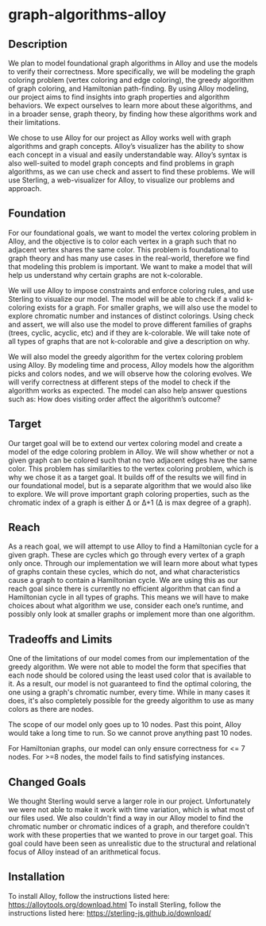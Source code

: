 # graph-algorithms-alloy

## Description
We plan to model foundational graph algorithms in Alloy and use the models to verify their correctness. More specifically, we will be modeling the graph coloring problem (vertex coloring and edge coloring), the greedy algorithm of graph coloring, and Hamiltonian path-finding. By using Alloy modeling, our project aims to find insights into graph properties and algorithm behaviors. We expect ourselves to learn more about these algorithms, and in a broader sense, graph theory, by finding how these algorithms work and their limitations. 

We chose to use Alloy for our project as Alloy works well with graph algorithms and graph concepts. Alloy’s visualizer has the ability to show each concept in a visual and easily understandable way. Alloy’s syntax is also well-suited to model graph concepts and find problems in graph algorithms, as we can use check and assert to find these problems. We will use Sterling, a web-visualizer for Alloy, to visualize our problems and approach.

## Foundation
For our foundational goals, we want to model the vertex coloring problem in Alloy, and the objective is to color each vertex in a graph such that no adjacent vertex shares the same color. This problem is foundational to graph theory and has many use cases in the real-world, therefore we find that modeling this problem is important. We want to make a model that will help us understand why certain graphs are not k-colorable. 

We will use Alloy to impose constraints and enforce coloring rules, and use Sterling to visualize our model. The model will be able to check if a valid k-coloring exists for a graph. For smaller graphs, we will also use the model to explore chromatic number and instances of distinct colorings. Using check and assert, we will also use the model to prove different families of graphs (trees, cyclic, acyclic, etc) and if they are k-colorable. We will take note of all types of graphs that are not k-colorable and give a description on why.

We will also model the greedy algorithm for the vertex coloring problem using Alloy. By modeling time and process, Alloy models how the algorithm picks and colors nodes, and we will observe how the coloring evolves. We will verify correctness at different steps of the model to check if the algorithm works as expected. The model can also help answer questions such as: How does visiting order affect the algorithm’s outcome?

## Target
Our target goal will be to extend our vertex coloring model and create a model of the edge coloring problem in Alloy. We will show whether or not a given graph can be colored such that no two adjacent edges have the same color. This problem has similarities to the vertex coloring problem, which is why we chose it as a target goal. It builds off of the results we will find in our foundational model, but is a separate algorithm that we would also like to explore. We will prove important graph coloring properties, such as the chromatic index of a graph is either Δ or Δ+1 (Δ is max degree of a graph).


## Reach
As a reach goal, we will attempt to use Alloy to find a Hamiltonian cycle for a given graph. These are cycles which go through every vertex of a graph only once. Through our implementation we will learn more about what types of graphs contain these cycles, which do not, and what characteristics cause a graph to contain a Hamiltonian cycle. We are using this as our reach goal since there is currently no efficient algorithm that can find a Hamiltonian cycle in all types of graphs. This means we will have to make choices about what algorithm we use, consider each one’s runtime, and possibly only look at smaller graphs or implement more than one algorithm. 


## Tradeoffs and Limits
One of the limitations of our model comes from our implementation of the greedy algorithm. We were not able to model the form that specifies that each node should be colored using the least used color that is available to it. As a result, our model is not guaranteed to find the optimal coloring, the one using a graph's chromatic number, every time. While in many cases it does, it's also completely possible for the greedy algorithm to use as many colors as there are nodes.

The scope of our model only goes up to 10 nodes. Past this point, Alloy would take a long time to run. So we cannot prove anything past 10 nodes.

For Hamiltonian graphs, our model can only ensure correctness for <= 7 nodes. For >=8 nodes, the model fails to find satisfying instances.


## Changed Goals
We thought Sterling would serve a larger role in our project. Unfortunately we were not able to make it work with time variation, which is what most of our files used. 
We also couldn't find a way in our Alloy model to find the chromatic number or chromatic indices of a graph, and therefore couldn't work with these properties that we wanted to prove in our target goal. This goal could have been seen as unrealistic due to the structural and relational focus of Alloy instead of an arithmetical focus.


## Installation
To install Alloy, follow the instructions listed here: https://alloytools.org/download.html
To install Sterling, follow the instructions listed here: https://sterling-js.github.io/download/
